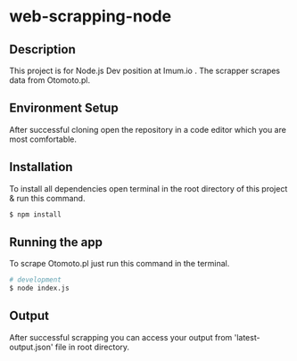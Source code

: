 # web-scrapping-node

## Description

This project is for Node.js Dev position at Imum.io .
The scrapper scrapes data from Otomoto.pl.

## Environment Setup

After successful cloning open the repository in a code editor which you are most comfortable.

## Installation

To install all dependencies open terminal in the root directory of this project & run this command.

```bash
$ npm install
```

## Running the app

To scrape Otomoto.pl just run this command in the terminal.

```bash
# development
$ node index.js
```

## Output

After successful scrapping you can access your output from 'latest-output.json' file in root directory.
